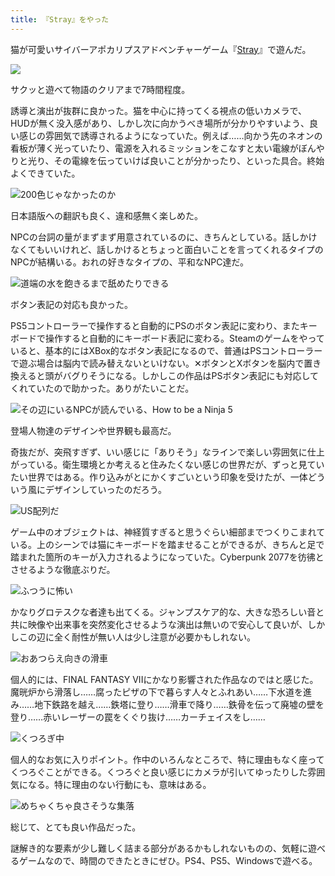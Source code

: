 ```yaml
---
title: 『Stray』をやった
---
```

猫が可愛いサイバーアポカリプスアドベンチャーゲーム『[Stray](https://store.steampowered.com/app/1332010/Stray/?l=japanese)』で遊んだ。

![](https://lh6.googleusercontent.com/EiqiEiVMMVC_dGHgbq7BzmCqKyGflsBbGRM8bElBhpFU6Gh2K3MuAV6duNqJI9LQVJdtvTmNege2pnDAbjq5jFBMQp_udtFFpL_yhf_ZkkY3hlh5CwPzFODk57I7vW8q_jSsyQm8crVpgCLk0jE-RYQ)

サクッと遊べて物語のクリアまで7時間程度。

誘導と演出が抜群に良かった。猫を中心に持ってくる視点の低いカメラで、HUDが無く没入感があり、しかし次に向かうべき場所が分かりやすいよう、良い感じの雰囲気で誘導されるようになっていた。例えば……向かう先のネオンの看板が薄く光っていたり、電源を入れるミッションをこなすと太い電線がぼんやりと光り、その電線を伝っていけば良いことが分かったり、といった具合。終始よくできていた。

![](https://lh5.googleusercontent.com/DPFOz4t7lsHqIzBlCW7wvUaDlC3ZwZHPfFYkW4u-ccbJyji4MxYSakoaXeQn4ziHEhqHlcJg8UVh5KJ7RRgFJXsVr-4hCwLAuk6D9cukq24W6vBepawk5P09f1tyQ7n1v0Hux2B5r-y9W7Ow6de0Myk "200色じゃなかったのか")

日本語版への翻訳も良く、違和感無く楽しめた。

NPCの台詞の量がまずまず用意されているのに、きちんとしている。話しかけなくてもいいけれど、話しかけるとちょっと面白いことを言ってくれるタイプのNPCが結構いる。おれの好きなタイプの、平和なNPC達だ。

![](https://lh6.googleusercontent.com/p5jBe_dXE3Ama0CMuuM-LCUly8VejXd3RPH3e0PJYmvrN8JzEZ-NbCdo2Z165aFMfrfiKqVi3tBS9v1YpSExWHuhh7zR-RcpwHlyQ7eK-LyLQzXnElmEgVfFTgsMfhbEjDXSxamoBnmehWABfGnYWMQ "道端の水を飽きるまで舐めたりできる")

ボタン表記の対応も良かった。

PS5コントローラーで操作すると自動的にPSのボタン表記に変わり、またキーボードで操作すると自動的にキーボード表記に変わる。Steamのゲームをやっていると、基本的にはXBox的なボタン表記になるので、普通はPSコントローラーで遊ぶ場合は脳内で読み替えないといけない。✕ボタンとXボタンを脳内で置き換えると頭がバグりそうになる。しかしこの作品はPSボタン表記にも対応してくれていたので助かった。ありがたいことだ。

![](https://lh6.googleusercontent.com/IQ9qoeb071bOMCYArw6lFBwUWARBJuQo1s1aOzpG9MjD2Ob-Lj8P7z6SfXCYQrW8o8DqM6Tzfl-9ee6y2Q-eWyDWzNKDyapQXw0Ic286H_tmnJMT044h9GdROXm1FlTIGYnCuPmi6a8NjKDT2Y5zk0w "その辺にいるNPCが読んでいる、How to be a Ninja 5")

登場人物達のデザインや世界観も最高だ。

奇抜だが、突飛すぎず、いい感じに「ありそう」なラインで楽しい雰囲気に仕上がっている。衛生環境とか考えると住みたくない感じの世界だが、ずっと見ていたい世界ではある。作り込みがとにかくすごいという印象を受けたが、一体どういう風にデザインしていったのだろう。

![](https://lh4.googleusercontent.com/Z6_uaDcrlxEpXttn4Aur8jV3SEp-EaggwcXnefXwgUk_511p7TjMl1VxUeBpmOvtw3Kf9vJw482v5R-SYyynPkmMlnh8yr-GWG-B6szm0XiNMk8IhgcZ-d6WgE9-kjUQMlYJ33yWsQJSQ2s5dVy5ztA "US配列だ")

ゲーム中のオブジェクトは、神経質すぎると思うぐらい細部までつくりこまれている。上のシーンでは猫にキーボードを踏ませることができるが、きちんと足で踏まれた箇所のキーが入力されるようになっていた。Cyberpunk 2077を彷彿とさせるような徹底ぶりだ。

![](https://lh4.googleusercontent.com/tjfW6rNEXVT9Tp1SxgY4on3NeT8qPLrwRRbTYEqGPtuQBM9uHhpvTiG3_k4e-ipfujeQ5u4zriDKpW5Baqx0lmCJrVULPgedviFSHF-geT9Yq0o6L_mG5bA5g7ASQJWo85z15GrQAlPufMhRXZTxMPs "ふつうに怖い")

かなりグロテスクな者達も出てくる。ジャンプスケア的な、大きな恐ろしい音と共に映像や出来事を突然変化させるような演出は無いので安心して良いが、しかしこの辺に全く耐性が無い人は少し注意が必要かもしれない。

![](https://lh6.googleusercontent.com/0tKXpSq77iK25Ur6a125CoigiglvboXdDQDsiLjRrPqAQmS_KKmC7ZxlsSdaSHHDA4y88gOtVXB47XuoSkl86gaIIkzkziudguljlopA5XERZg16V3WzvFevjVaiFcg2NIXiqjad5Tn3vMSsBsEB22Q "おあつらえ向きの滑車")

個人的には、FINAL FANTASY VIIにかなり影響された作品なのではと感じた。魔晄炉から滑落し……腐ったピザの下で暮らす人々とふれあい……下水道を進み……地下鉄路を越え……鉄塔に登り……滑車で降り……鉄骨を伝って廃墟の壁を登り……赤いレーザーの罠をくぐり抜け……カーチェイスをし……

![](https://lh4.googleusercontent.com/j5pvCKON1oLQqhj51GWj5RXqldOB4PFHBYv3bCVE8LDpihoiMqWeuN45ioFmrZVkX9bghpFJSaSQ6V4SwCfESZe7Ql0LSkP4rhdvttooWalCe-2HwG7rTk2Um3Ltp5SV4QPQApcqhdI6qTy6_5oe2bU "くつろぎ中")

個人的なお気に入りポイント。作中のいろんなところで、特に理由もなく座ってくつろぐことができる。くつろぐと良い感じにカメラが引いてゆったりした雰囲気になる。特に理由のない行動にも、意味はある。

![](https://lh4.googleusercontent.com/g-ButAuF4y4Qny9SWwZZOdxpqwOo-zM2EENymlKlwu1weoqaAd_vRV_3PRcdfDPcXYI6yGCvpnsYJnf-8PMPqbCKFb7EwlYPGflFWv8UsGgmbhOnkRa2l7Y9OjEXAwJmE9Tl1H1mepTrbMKZN-O-KhY "めちゃくちゃ良さそうな集落")

総じて、とても良い作品だった。

謎解き的な要素が少し難しく詰まる部分があるかもしれないものの、気軽に遊べるゲームなので、時間のできたときにぜひ。PS4、PS5、Windowsで遊べる。
